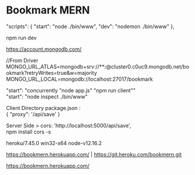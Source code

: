 # Bookmark MERN  

"scripts": {
    "start": "node ./bin/www",
    "dev": "nodemon ./bin/www"
  },  

npm run dev  

https://account.mongodb.com/  

//From Driver  
MONGO_URL_ATLAS=mongodb+srv://******:****@cluster0.c0uc9.mongodb.net/bookmark?retryWrites=true&w=majority  
MONGO_URL_LOCAL=mongodb://localhost:27017/bookmark  

"start": "concurrently \"node app.js\" \"npm run client\""  
 "start": "node inspect ./bin/www"  

 Client Directory package.json :  
 { "proxy": '/api/save' }  
 
  Server Side > cors: 'http://localhost:5000/api/save',  
  npm install cors -s  

  heroku/7.45.0 win32-x64 node-v12.16.2  

  https://bookmern.herokuapp.com/ | https://git.heroku.com/bookmern.git  

  https://bookmern.herokuapp.com/